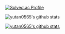[![Solved.ac Profile](http://mazassumnida.wtf/api/v2/generate_badge?boj=yutan0565)](https://solved.ac/yutan0565/)

![yutan0565's github stats](https://github-readme-stats.vercel.app/api?username=yutan0565&show_icons=true)

[![yutan0565's github stats](https://github-readme-stats.vercel.app/api/top-langs/?username=yutan0565&show_icons=true&hide_border=true&title_color=004386&icon_color=004386&layout=compact)](https://github.com/yutan0565)



<!--
**yutan0565/yutan0565** is a ✨ _special_ ✨ repository because its `README.md` (this file) appears on your GitHub profile.

Here are some ideas to get you started:

- 🔭 I’m currently working on ...
- 🌱 I’m currently learning ...
- 👯 I’m looking to collaborate on ...
- 🤔 I’m looking for help with ...
- 💬 Ask me about ...
- 📫 How to reach me: ...
- 😄 Pronouns: ...
- ⚡ Fun fact: ...
-->
